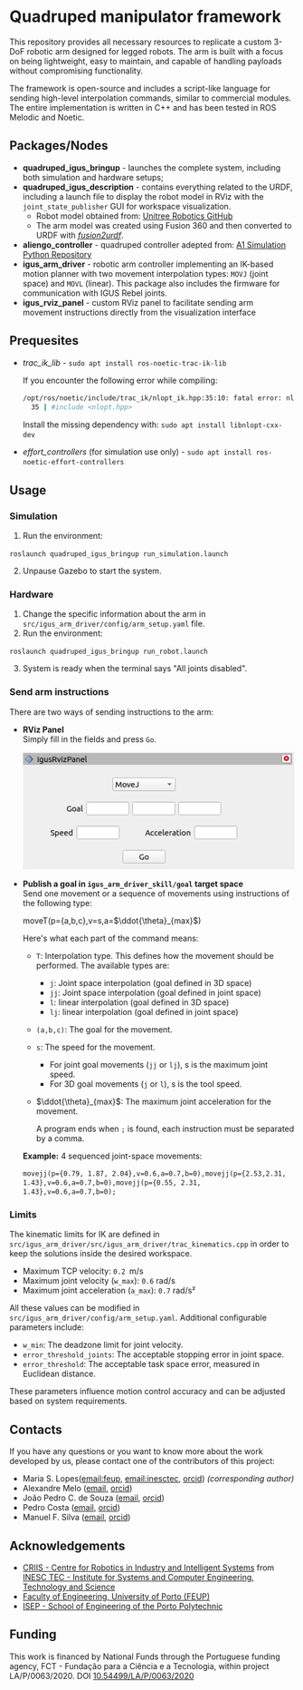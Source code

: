 # Quadruped manipulator framework

This repository provides all necessary resources to replicate a custom 3-DoF robotic arm designed for legged robots. The arm is built with a focus on being lightweight, easy to maintain, and capable of handling payloads without compromising functionality.

The framework is open-source and includes a script-like language for sending high-level interpolation commands, similar to commercial modules. The entire implementation is written in C++ and has been tested in ROS Melodic and Noetic.

## Packages/Nodes

 - **quadruped_igus_bringup** - launches the complete system, including both simulation and hardware setups;
 - **quadruped_igus_description** - contains everything related to the URDF, including a launch file to display the robot model in RViz with the `joint_state_publisher` GUI for workspace visualization.  
    - Robot model obtained from: [Unitree Robotics GitHub](https://github.com/unitreerobotics/unitree_ros)  
    - The arm model was created using Fusion 360 and then converted to URDF with [*fusion2urdf*](https://github.com/syuntoku14/fusion2urdf).
 - **aliengo_controller** - quadruped controller adepted from: [A1 Simulation Python Repository](https://github.com/lnotspotl/a1_sim_py)
 - **igus_arm_driver** - robotic arm controller implementing an IK-based motion planner with two movement interpolation types: `MOVJ` (joint space) and `MOVL` (linear). This package also includes the firmware for communication with IGUS Rebel joints.
 - **igus_rviz_panel** - custom RViz panel to facilitate sending arm movement instructions directly from the visualization interface

## Prequesites

* *trac_ik_lib* - `sudo apt install ros-noetic-trac-ik-lib`

  If you encounter the following error while compiling:

  ```bash
  /opt/ros/noetic/include/trac_ik/nlopt_ik.hpp:35:10: fatal error: nlopt.hpp: No such file or directory
    35 | #include <nlopt.hpp>
  ```

  Install the missing dependency with: `sudo apt install libnlopt-cxx-dev`

* *effort_controllers* (for simulation use only) - `sudo apt install ros-noetic-effort-controllers`

## Usage

### Simulation

 1. Run the environment:

 `roslaunch quadruped_igus_bringup run_simulation.launch`

 2. Unpause Gazebo to start the system.
 
### Hardware

 1. Change the specific information about the arm in `src/igus_arm_driver/config/arm_setup.yaml` file.
 2. Run the environment:

 `roslaunch quadruped_igus_bringup run_robot.launch`
 
 3. System is ready when the terminal says "All joints disabled".

### Send arm instructions

There are two ways of sending instructions to the arm:
- **RViz Panel**  
  Simply fill in the fields and press `Go`.

  ![rviz_panel](images/panel_rviz.png)

- **Publish a goal in `igus_arm_driver_skill/goal` target space**  
  Send one movement or a sequence of movements using instructions of the following type:
  
  moveT(p={a,b,c},v=s,a=$\ddot{\theta}_{max}$)

  Here's what each part of the command means:

  - `T`: Interpolation type. This defines how the movement should be performed. The available types are:
    - `j`: Joint space interpolation (goal defined in 3D space)
    - `jj`: Joint space interpolation (goal defined in joint space)
    - `l`: linear interpolation (goal defined in 3D space)
    - `lj`: linear interpolation (goal defined in joint space)
  - `(a,b,c)`: The goal for the movement.
  - `s`: The speed for the movement.
    - For joint goal movements (`jj` or `lj`), s is the maximum joint speed.
    - For 3D goal movements (`j` or `l`), s is the tool speed.
  - $\ddot{\theta}_{max}$: The maximum joint acceleration for the movement.

    A program ends when `;` is found, each instruction must be separated by a comma.

  **Example:** 4 sequenced joint-space movements:

  ```
  movejj(p={0.79, 1.87, 2.04},v=0.6,a=0.7,b=0),movejj(p={2.53,2.31, 1.43},v=0.6,a=0.7,b=0),movejj(p={0.55, 2.31, 1.43},v=0.6,a=0.7,b=0);
  ```

### Limits

The kinematic limits for IK are defined in `src/igus_arm_driver/src/igus_arm_driver/trac_kinematics.cpp` in order to keep the solutions inside the desired workspace. 

 * Maximum TCP velocity: `0.2 `m/s
 * Maximum joint velocity (`w_max`): `0.6` rad/s
 * Maximum joint acceleration (`a_max`): `0.7` rad/s²

All these values can be modified in `src/igus_arm_driver/config/arm_setup.yaml`. Additional configurable parameters include:

* `w_min`: The deadzone limit for joint velocity.
* `error_threshold_joints`: The acceptable stopping error in joint space.
* `error_threshold`: The acceptable task space error, measured in Euclidean distance.

These parameters influence motion control accuracy and can be adjusted based on system requirements.

<!-- ## License

Distributed under the [MIT License](https://choosealicense.com/licenses/mit/).
See [`LICENSE`](LICENSE) for more information. -->

## Contacts

If you have any questions or you want to know more about the work developed by
us, please contact one of the contributors of this project:

- Maria S. Lopes([email:feup](mailto:mslopes@efe.up.pt),
  [email:inesctec](mailto:maria.s.lopes@inesctec.pt),
  [orcid](https://orcid.org/0009-0001-7216-2469))
  _(corresponding author)_
- Alexandre Melo ([email](mailto:alexandre.mello@inesctec.pt),
  [orcid](https://orcid.org/0009-0005-2037-7678))
- João Pedro C. de Souza ([email](mailto:joao.p.souza@fe.up.pt),
  [orcid](https://orcid.org/0000-0003-1518-4984))
- Pedro Costa ([email](mailto:pedrogc@fe.up.pt),
  [orcid](https://orcid.org/0000-0002-0435-8419))
- Manuel F. Silva ([email](mailto:mss@isep.ipp.pt),
  [orcid](https://orcid.org/0000-0002-0593-2865))

<!-- ## References -->

## Acknowledgements

- [CRIIS - Centre for Robotics in Industry and Intelligent Systems](https://www.inesctec.pt/en/centres/criis)
  from
  [INESC TEC - Institute for Systems and Computer Engineering, Technology and Science](https://www.inesctec.pt/en)
- [Faculty of Engineering, University of Porto (FEUP)](https://sigarra.up.pt/feup/en/WEB_PAGE.INICIAL)
- [ISEP - School of Engineering of the Porto Polytechnic](https://www.isep.ipp.pt/)

## Funding

This work is financed by National Funds through the Portuguese funding agency, FCT - Fundação para a Ciência e a Tecnologia, within project LA/P/0063/2020. DOI [10.54499/LA/P/0063/2020](https://doi.org/10.54499/LA/P/0063/2020)
